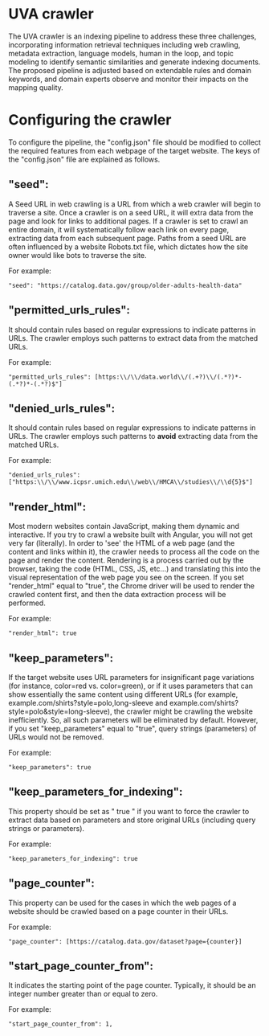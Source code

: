 # UVA crawler

The UVA crawler is an indexing pipeline to address these three challenges, incorporating information retrieval techniques including web crawling, metadata extraction, language models, human in the loop, and topic modeling to identify semantic similarities and generate indexing documents. The proposed pipeline is adjusted based on extendable rules and domain keywords, and domain experts observe and monitor their impacts on the mapping quality. 

# Configuring the crawler
To configure the pipeline, the "config.json" file should be modified to collect the required features from each webpage of the target website. The keys of the "config.json" file are explained as follows. 

## "seed": 
A Seed URL in web crawling is a URL from which a web crawler will begin to traverse a site. Once a crawler is on a seed URL, it will extra data from the page and look for links to additional pages. If a crawler is set to crawl an entire domain, it will systematically follow each link on every page, extracting data from each subsequent page. Paths from a seed URL are often influenced by a website Robots.txt file, which dictates how the site owner would like bots to traverse the site. 

For example: 

    "seed": "https://catalog.data.gov/group/older-adults-health-data"
    

## "permitted_urls_rules": 
It should contain rules based on regular expressions to indicate patterns in URLs. The crawler employs such patterns to extract data from the matched URLs.

For example: 

    "permitted_urls_rules": [https:\\/\\/data.world\\/(.+?)\\/(.*?)*-(.*?)*-(.*?)$"]

## "denied_urls_rules":
It should contain rules based on regular expressions to indicate patterns in URLs. The crawler employs such patterns to **avoid** extracting data from the matched URLs.

For example: 

    "denied_urls_rules": ["https:\\/\\/www.icpsr.umich.edu\\/web\\/HMCA\\/studies\\/\\d{5}$"]


## "render_html":
 Most modern websites contain JavaScript, making them dynamic and interactive. If you try to crawl a website built with Angular, you will not get very far (literally). In order to 'see' the HTML of a web page (and the content and links within it), the crawler needs to process all the code on the page and render the content. Rendering is a process carried out by the browser, taking the code (HTML, CSS, JS, etc...) and translating this into the visual representation of the web page you see on the screen. If you set "render_html" equal to "true", the Chrome driver will be used to render the crawled content first, and then the data extraction process will be performed.
 
 For example: 

    "render_html": true

## "keep_parameters":
If the target website uses URL parameters for insignificant page variations (for instance, color=red vs. color=green), or if it uses parameters that can show essentially the same content using different URLs (for example, example.com/shirts?style=polo,long-sleeve and example.com/shirts?style=polo&style=long-sleeve), the crawler might be crawling the website inefficiently. So, all such parameters will be eliminated by default. However, if you set "keep_parameters" equal to "true", query strings (parameters) of URLs would not be removed. 

 For example: 
 
    "keep_parameters": true

## "keep_parameters_for_indexing":
This property should be set as " true " if you want to force the crawler to extract data based on parameters and store original URLs (including query strings or parameters).

 For example: 

    "keep_parameters_for_indexing": true
    
## "page_counter":
This property can be used for the cases in which the web pages of a website should be crawled based on a page counter in their URLs.

 For example: 

    "page_counter": [https://catalog.data.gov/dataset?page={counter}]

## "start_page_counter_from":
It indicates the starting point of the page counter. Typically, it should be an integer number greater than or equal to zero.

For example: 

    "start_page_counter_from": 1,



